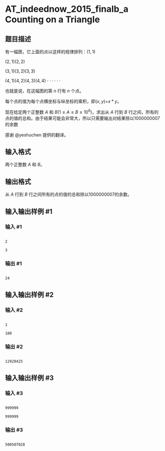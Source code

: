 # AT_indeednow_2015_finalb_a Counting on a Triangle

## 题目描述

有一幅图，它上面的点以这样的规律排列：$(1,1)$

$(2,1)(2,2)$

$(3,1)(3,2)(3,3)$

$(4,1)(4,2)(4,3)(4,4)\cdot \cdot \cdot \cdot \cdot \cdot$

也就是说，在这幅图的第 $n$ 行有 $n$ 个点。

每个点的值为每个点横坐标与纵坐标的乘积，即($x,y$)=$x*y$。

现在给定两个正整数 $A$ 和 $B$$(1\le A\le B\le 10^6)$，求出从 $A$ 行到 $B$ 行之间，所有的点的值的总和。由于结果可能会非常大，所以只需要输出对结果除以$1000000007$的余数 

感谢 @yeshuchen 提供的翻译。

## 输入格式

两个正整数 $A$ 和 $B$。

## 输出格式

从 $A$ 行到 $B$ 行之间所有的点的值的总和除以$1000000007$的余数。

## 输入输出样例 #1

### 输入 #1

```
2
3
```

### 输出 #1

```
24
```

## 输入输出样例 #2

### 输入 #2

```
1
100
```

### 输出 #2

```
12920425
```

## 输入输出样例 #3

### 输入 #3

```
999999
999999
```

### 输出 #3

```
500507028
```